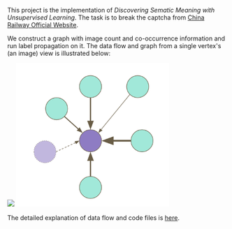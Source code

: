 This project is the implementation of _Discovering Sematic Meaning with Unsupervised Learning_. The task is to break the captcha from [China Railway Official Website](http://www.12306.cn). 

We construct a graph with image count and co-occurrence information and run label propagation on it. The data flow and graph from a single vertex's (an image) view is illustrated below:

<img src='instructions/DATA_FLOW.png' width=500/>
<img src='instructions/graph.png' width=350/>




The detailed explanation of data flow and code files is [here](https://github.com/normanyahq/Break12306Captcha/blob/master/instructions/instruction.md).




